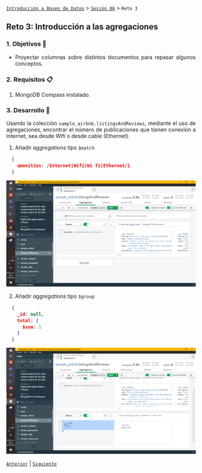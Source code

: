 [`Introducción a Bases de Datos`](../README.md) > [`Sesión 06`](README.md) > `Reto 3`
    
## Reto 3: Introducción a las agregaciones

<div style="text-align: justify;">

### 1. Objetivos :dart: 

- Proyectar columnas sobre distintos documentos para repasar algunos conceptos.

### 2. Requisitos :clipboard:

1. MongoDB Compass instalado.

### 3. Desarrollo :rocket:

Usando la colección `sample_airbnb.listingsAndReviews`, mediante el uso de agregaciones, encontrar el número de publicaciones que tienen conexión a Internet, sea desde Wifi o desde cable (Ethernet).

1. Añadir *aggregations* tipo `$match`
  ```json
    {
      amenities: /Internet|Wifi|Wi fi|Ethernet/i
    }
  ```

  ![imagen](evidences/Reto-03-match.PNG)

2. Añadir *aggregations* tipo `$group`
  ```json
    {
      _id: null,
      total: {
        $sum: 1
      }
    }
  ```
   
  ![imagen](evidences/Reto-03-group.PNG)

[`Anterior`](Reto-02.md) | [`Siguiente`](Ejercicios.md)